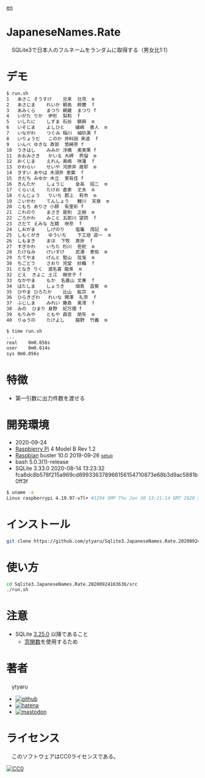[en](./README.md)

# JapaneseNames.Rate

　SQLite3で日本人のフルネームをランダムに取得する（男女比1:1）

# デモ

```sh
$ run.sh
1	あさこ	そうすけ	旦来	壮亮	m
2	あさじま	れいか	朝島	鈴蘭	f
3	あみくら	まつり	網蔵	まつり	f
4	いがた	りか	伊形	梨和	f
5	いしたに	しずま	石谷	鎮麻	m
6	いそじま	よしひと	礒嶋	善人	m
7	いながわ	つぐみ	稲川	紬玖美	f
8	いりょうだ	このか	井料田	来遥	f
9	いんべ	ゆきな	斎部	悠綺奈	f
10	うきはし	みみか	浮橋	美実果	f
11	おおみさき	かいる	大岬	界瑠	m
12	おくじま	えれん	奥嶋	咲蓮	f
13	かわらい	せいや	河原井	晟耶	m
14	きすい	あやは	木須井	恵葉	f
15	きだち	みゆか	木立	実有佳	f
16	きんたか	しょうじ	金高	招二	m
17	くらいえ	たけお	倉家	丈夫	m
18	ぐんじょう	りいち	郡上	莉市	m
19	こいかわ	てんしょう	鯉川	天章	m
20	こもち	ありさ	小餅	有里彩	f
21	これのり	まさき	是則	正樹	m
22	ごろかわ	みこと	五郎川	望詞	f
23	さだて	えみな	左舘	咲奈	f
24	しおがま	しげのり	塩竃	茂記	m
25	しもくがき	ゆういち	下工垣	遊一	m
26	しもまき	まほ	下牧	真捗	f
27	すぎかわ	いちた	杉川	壱舵	m
28	たけなみ	けいすけ	武濤	恵佑	m
29	たてやま	げんと	竪山	弦兎	m
30	ちごどう	さおり	児堂	紗織	f
31	となき	りく	渡名喜	龍来	m
32	どえ	きよこ	土江	樹世子	f
33	なかやま	もか	名嘉山	文奏	f
34	はたしま	しょうき	畑島	昌葵	m
35	ひやま	ひろたか	比山	紘宗	m
36	ひらきざわ	れいな	開澤	礼奈	f
37	ふじしま	みれい	藤島	美澪	f
38	みの	ひまり	身野	妃万理	f
39	もりみや	ともや	森宮	朋矢	m
40	りゅうの	たけよし	龍野	竹義	m
```
```sh
$ time run.sh
...
real	0m0.656s
user	0m0.614s
sys	0m0.056s
```

# 特徴

* 第一引数に出力件数を渡せる

# 開発環境

* <time datetime="2020-09-24T16:36:33+0900">2020-09-24</time>
* [Raspbierry Pi](https://ja.wikipedia.org/wiki/Raspberry_Pi) 4 Model B Rev 1.2
* [Raspbian](https://ja.wikipedia.org/wiki/Raspbian) buster 10.0 2019-09-26 <small>[setup](http://ytyaru.hatenablog.com/entry/2019/12/25/222222)</small>
* bash 5.0.3(1)-release
* SQLite 3.33.0 2020-08-14 13:23:32 fca8dc8b578f215a969cd899336378966156154710873e68b3d9ac5881b0ff3f

```sh
$ uname -a
Linux raspberrypi 4.19.97-v7l+ #1294 SMP Thu Jan 30 13:21:14 GMT 2020 armv7l GNU/Linux
```

# インストール

```sh
git clone https://github.com/ytyaru/Sqlite3.JapaneseNames.Rate.20200924163636
```

# 使い方

```sh
cd Sqlite3.JapaneseNames.Rate.20200924163636/src
./run.sh
```

# 注意

* SQLite [3.25.0](https://sqlite.org/releaselog/3_25_0.html) 以降であること
    * [窓関数](https://sqlite.org/windowfunctions.html)を使用するため

# 著者

　ytyaru

* [![github](http://www.google.com/s2/favicons?domain=github.com)](https://github.com/ytyaru "github")
* [![hatena](http://www.google.com/s2/favicons?domain=www.hatena.ne.jp)](http://ytyaru.hatenablog.com/ytyaru "hatena")
* [![mastodon](http://www.google.com/s2/favicons?domain=mstdn.jp)](https://mstdn.jp/web/accounts/233143 "mastdon")

# ライセンス

　このソフトウェアはCC0ライセンスである。

[![CC0](http://i.creativecommons.org/p/zero/1.0/88x31.png "CC0")](http://creativecommons.org/publicdomain/zero/1.0/deed.ja)


